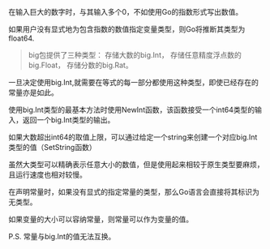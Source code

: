 在输入巨大的数字时，与其输入多个0，不如使用Go的指数形式写出数值。

如果用户没有显式地为包含指数的数值指定变量类型，则Go将推断其类型为float64.

> big包提供了三种类型：
> 存储大数的big.Int，
> 存储任意精度浮点数的big.Float，
> 存储分数的big.Rat。

一旦决定使用big.Int,就需要在等式的每一部分都使用这种类型，即使已经存在的常量亦是如此。

使用big.Int类型的最基本方法时使用NewInt函数，该函数接受一个int64类型的输入，返回一个big.Int类型的输出。

如果大数超出int64的取值上限，可以通过给定一个string来创建一个对应big.Int类型的值（SetString函数）

虽然大类型可以精确表示任意大小的数值，但是使用起来相较于原生类型要麻烦，且运行速度也相对较慢。

在声明常量时，如果没有显式的指定常量的类型，那么Go语言会直接将其标识为无类型。

如果变量的大小可以容纳常量，则常量可以作为变量的值。

P.S. 常量与big.Int的值无法互换。

